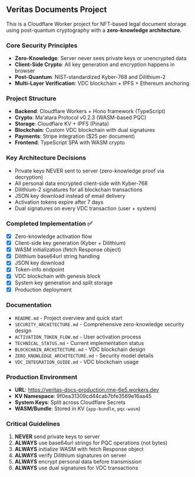 <!-- Use this file to provide workspace-specific custom instructions to Copilot. -->

## Veritas Documents Project

This is a Cloudflare Worker project for NFT-based legal document storage using post-quantum cryptography with a **zero-knowledge architecture**.

### Core Security Principles
- **Zero-Knowledge**: Server never sees private keys or unencrypted data
- **Client-Side Crypto**: All key generation and encryption happens in browser
- **Post-Quantum**: NIST-standardized Kyber-768 and Dilithium-2
- **Multi-Layer Verification**: VDC blockchain + IPFS + Ethereum anchoring

### Project Structure
- **Backend**: Cloudflare Workers + Hono framework (TypeScript)
- **Crypto**: Ma'atara Protocol v0.2.3 (WASM-based PQC)
- **Storage**: Cloudflare KV + IPFS (Pinata)
- **Blockchain**: Custom VDC blockchain with dual signatures
- **Payments**: Stripe integration ($25 per document)
- **Frontend**: TypeScript SPA with WASM crypto

### Key Architecture Decisions
- Private keys NEVER sent to server (zero-knowledge proof via decryption)
- All personal data encrypted client-side with Kyber-768
- Dilithium-2 signatures for all blockchain transactions
- JSON key download instead of email delivery
- Activation tokens expire after 7 days
- Dual signatures on every VDC transaction (user + system)

### Completed Implementation ✅
- [x] Zero-knowledge activation flow
- [x] Client-side key generation (Kyber + Dilithium)
- [x] WASM initialization (fetch Response object)
- [x] Dilithium base64url string handling
- [x] JSON key download
- [x] Token-info endpoint
- [x] VDC blockchain with genesis block
- [x] System key generation and split storage
- [x] Production deployment

### Documentation
- `README.md` - Project overview and quick start
- `SECURITY_ARCHITECTURE.md` - Comprehensive zero-knowledge security design
- `ACTIVATION_TOKEN_FLOW.md` - User activation process
- `TECHNICAL_STATUS.md` - Current implementation status
- `BLOCKCHAIN_ARCHITECTURE.md` - VDC blockchain design
- `ZERO_KNOWLEDGE_ARCHITECTURE.md` - Security model details
- `VDC_INTEGRATION_GUIDE.md` - VDC blockchain usage

### Production Environment
- **URL**: https://veritas-docs-production.rme-6e5.workers.dev
- **KV Namespace**: 9f0ea31309cd44cab7bfe3569e16aa45
- **System Keys**: Split across Cloudflare Secrets
- **WASM/Bundle**: Stored in KV (`app-bundle`, `pqc-wasm`)

### Critical Guidelines
1. **NEVER** send private keys to server
2. **ALWAYS** use base64url strings for PQC operations (not bytes)
3. **ALWAYS** initialize WASM with fetch Response object
4. **ALWAYS** verify Dilithium signatures on server
5. **ALWAYS** encrypt personal data before transmission
6. **ALWAYS** use dual signatures for VDC transactions